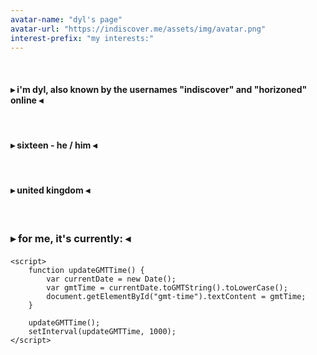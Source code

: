 ```yaml
---
avatar-name: "dyl's page"
avatar-url: "https://indiscover.me/assets/img/avatar.png"
interest-prefix: "my interests:"
---
```

<p>⠀</p>

<h4>▸ i'm dyl, also known by the usernames "indiscover" and "horizoned" online ◂</h4>

<p>⠀</p>

<h4>▸ sixteen - he / him ◂</h4>

<p>⠀</p>

<h4>▸ united kingdom ◂</h4>

<p>⠀</p>

<html lang="en">
<head>
    <meta charset="UTF-8">
    <meta name="viewport" content="width=device-width, initial-scale=1.0">
</head>
<body>
    <h3>▸ for me, it's currently: ◂</h3>
    <h4 id="gmt-time"></h4>

    <script>
        function updateGMTTime() {
            var currentDate = new Date();
            var gmtTime = currentDate.toGMTString().toLowerCase();
            document.getElementById("gmt-time").textContent = gmtTime;
        }

        updateGMTTime();
        setInterval(updateGMTTime, 1000);
    </script>
</body>
</html>

<p>⠀</p>





